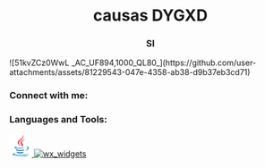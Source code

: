 <h1 align="center">causas DYGXD</h1>
<h3 align="center">SI</h3>
![51kvZCz0WwL _AC_UF894,1000_QL80_](https://github.com/user-attachments/assets/81229543-047e-4358-ab38-d9b37eb3cd71)
<h3 align="left">Connect with me:</h3>

<p align="left">

</p>

<h3 align="left">Languages and Tools:</h3>
<p align="left"> <a href="https://www.java.com" target="_blank" rel="noreferrer"> <img src="https://raw.githubusercontent.com/devicons/devicon/master/icons/java/java-original.svg" alt="java" width="40" height="40"/> </a> <a href="https://www.wxwidgets.org/" target="_blank" rel="noreferrer"> <img src="https://upload.wikimedia.org/wikipedia/commons/b/bb/WxWidgets.svg" alt="wx_widgets" width="40" height="40"/> </a> </p>

